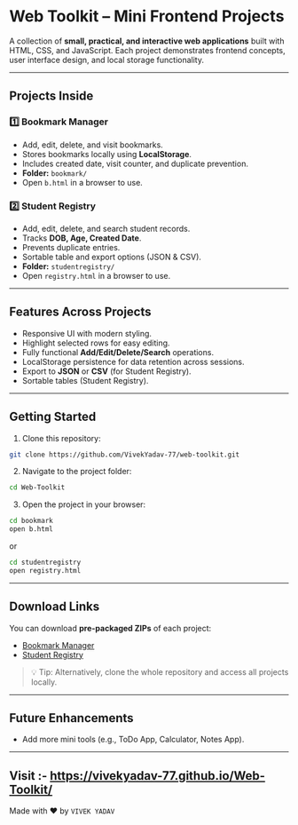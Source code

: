 # Web Toolkit – Mini Frontend Projects


A collection of **small, practical, and interactive web applications** built with HTML, CSS, and JavaScript. Each project demonstrates frontend concepts, user interface design, and local storage functionality.

---

## Projects Inside

### 1️⃣ Bookmark Manager
- Add, edit, delete, and visit bookmarks.
- Stores bookmarks locally using **LocalStorage**.
- Includes created date, visit counter, and duplicate prevention.
- **Folder:** `bookmark/`
- Open `b.html` in a browser to use.

### 2️⃣ Student Registry
- Add, edit, delete, and search student records.
- Tracks **DOB, Age, Created Date**.
- Prevents duplicate entries.
- Sortable table and export options (JSON & CSV).
- **Folder:** `studentregistry/`
- Open `registry.html` in a browser to use.

---

## Features Across Projects
- Responsive UI with modern styling.
- Highlight selected rows for easy editing.
- Fully functional **Add/Edit/Delete/Search** operations.
- LocalStorage persistence for data retention across sessions.
- Export to **JSON** or **CSV** (for Student Registry).
- Sortable tables (Student Registry).

---

## Getting Started
1. Clone this repository:

```bash
git clone https://github.com/VivekYadav-77/web-toolkit.git
```

2. Navigate to the project folder:

```bash
cd Web-Toolkit
```

3. Open the project in your browser:

```bash
cd bookmark
open b.html
```
or
```bash
cd studentregistry
open registry.html
```

---

## Download Links
You can download **pre-packaged ZIPs** of each project:

- [Bookmark Manager](./bookmark.zip)  
- [Student Registry](./studentregistry.zip)  

> 💡 Tip: Alternatively, clone the whole repository and access all projects locally.

---

## Future Enhancements
- Add more mini tools (e.g., ToDo App, Calculator, Notes App).

---
## Visit :- https://vivekyadav-77.github.io/Web-Toolkit/

Made with ❤️ by `VIVEK YADAV`
